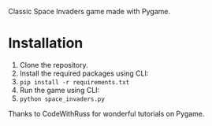 Classic Space Invaders game made with Pygame.

# Installation

1. Clone the repository.
2. Install the required packages using CLI:
3. ```pip install -r requirements.txt```
4. Run the game using CLI:
5. ```python space_invaders.py```


Thanks to CodeWithRuss for wonderful tutorials on Pygame.